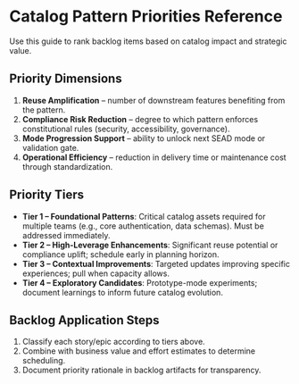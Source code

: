 <!-- Powered by SEAD-METHOD™ Core -->

# Catalog Pattern Priorities Reference

Use this guide to rank backlog items based on catalog impact and strategic value.

## Priority Dimensions
1. **Reuse Amplification** – number of downstream features benefiting from the pattern.
2. **Compliance Risk Reduction** – degree to which pattern enforces constitutional rules (security, accessibility, governance).
3. **Mode Progression Support** – ability to unlock next SEAD mode or validation gate.
4. **Operational Efficiency** – reduction in delivery time or maintenance cost through standardization.

## Priority Tiers
- **Tier 1 – Foundational Patterns**: Critical catalog assets required for multiple teams (e.g., core authentication, data schemas). Must be addressed immediately.
- **Tier 2 – High-Leverage Enhancements**: Significant reuse potential or compliance uplift; schedule early in planning horizon.
- **Tier 3 – Contextual Improvements**: Targeted updates improving specific experiences; pull when capacity allows.
- **Tier 4 – Exploratory Candidates**: Prototype-mode experiments; document learnings to inform future catalog evolution.

## Backlog Application Steps
1. Classify each story/epic according to tiers above.
2. Combine with business value and effort estimates to determine scheduling.
3. Document priority rationale in backlog artifacts for transparency.
